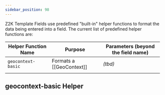 ```yaml
---
sidebar_position: 98
---
```


Z2K Template Fields use predefined "built-in" helper functions to format the data being entered into a field.  The current list of predefined helper functions are:

| Helper Function Name                              | Purpose                                                                                                                                                                                              | Parameters (beyond the field name)    |
| ------------------------------------------------- | ---------------------------------------------------------------------------------------------------------------------------------------------------------------------------------------------------- | ------------------------------------- |
| `geocontext-basic`                                | Formats a [[GeoContext]]                                                                                                                                                                             | *(tbd)*                               |
|                                                   |                                                                                                                                                                                                      |                                       |


## geocontext-basic Helper



